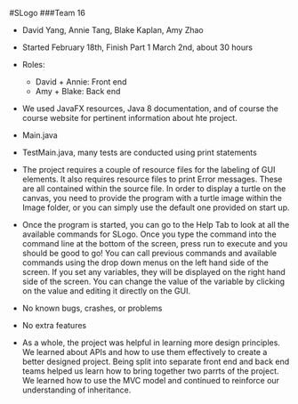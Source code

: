 #SLogo 
###Team 16

* David Yang, Annie Tang, Blake Kaplan, Amy Zhao

* Started February 18th, Finish Part 1 March 2nd, about 30 hours

* Roles:
	* David + Annie: Front end
	* Amy + Blake: Back end

* We used JavaFX resources, Java 8 documentation, and of course the course website for pertinent information about hte project.

* Main.java

* TestMain.java, many tests are conducted using print statements

* The project requires a couple of resource files for the labeling of GUI elements. It also requires resource files to print Error messages. These are all contained within the source file. In order to display a turtle on the canvas, you need to provide the program with a turtle image within the Image folder, or you can simply use the default one provided on start up.

* Once the program is started, you can go to the Help Tab to look at all the available commands for SLogo. Once you type the command into the command line at the bottom of the screen, press run to execute and you should be good to go! You can call previous commands and available commands using the drop down menus on the left hand side of the screen. If you set any variables, they will be displayed on the right hand side of the screen. You can change the value of the variable by clicking on the value and editing it directly on the GUI.

* No known bugs, crashes, or problems

* No extra features

* As a whole, the project was helpful in learning more design principles. We learned about APIs and how to use them effectively to create a better designed project. Being split into separate front end and back end teams helped us learn how to bring together two parrts of the project. We learned how to use the MVC model and continued to reinforce our understanding of inheritance. 